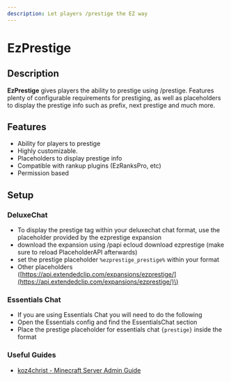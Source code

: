 ```yaml
---
description: Let players /prestige the EZ way
---
```


# EzPrestige

## Description

**EzPrestige** gives players the ability to prestige using /prestige. Features plenty of configurable requirements for prestiging, as well as placeholders to display the prestige info such as prefix, next prestige and much more.

## Features

* Ability for players to prestige
* Highly customizable.
* Placeholders to display prestige info
* Compatible with rankup plugins \(EzRanksPro, etc\)
* Permission based

## Setup

### DeluxeChat

* To display the prestige tag within your deluxechat chat format, use the placeholder provided by the ezprestige expansion
* download the expansion using /papi ecloud download ezprestige \(make sure to reload PlaceholderAPI afterwards\)
* set the prestige placeholder `%ezprestige_prestige%` within your format
* Other placeholders \([https://api.extendedclip.com/expansions/ezprestige/](https://api.extendedclip.com/expansions/ezprestige/)\)

### Essentials Chat

* If you are using Essentials Chat you will need to do the following
* Open the Essentials config and find the EssentialsChat section
* Place the prestige placeholder for essentials chat `{prestige}` inside the format

### Useful Guides

* [koz4christ - Minecraft Server Admin Guide](https://www.youtube.com/watch?time_continue=2&v=ZMFpLnxRGW0&feature=emb_logo)

